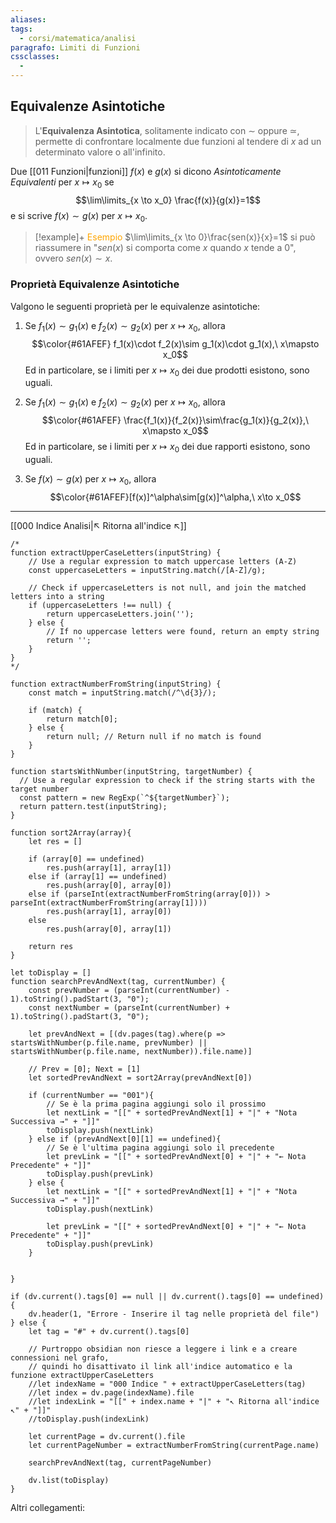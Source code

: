 ```yaml
---
aliases: 
tags:
  - corsi/matematica/analisi
paragrafo: Limiti di Funzioni
cssclasses:
  - 
---
```

## Equivalenze Asintotiche
>L'**Equivalenza Asintotica**, solitamente indicato con $\sim$ oppure $\simeq$, permette di confrontare localmente due funzioni al tendere di $x$ ad un determinato valore o all'infinito.

Due [[011 Funzioni|funzioni]] $f(x)$ e $g(x)$ si dicono *Asintoticamente Equivalenti* per $x\mapsto x_0$ se 
$$\lim\limits_{x \to x_0} \frac{f(x)}{g(x)}=1$$
e si scrive $f(x)\sim g(x)$ per $x\mapsto x_0$.


> [!example]+ <font color="orange">Esempio</font>
>$\lim\limits_{x \to 0}\frac{sen(x)}{x}=1$ si può riassumere in "$sen(x)$ si comporta come $x$ quando $x$ tende a $0$", ovvero $sen(x)\sim x$.

### Proprietà Equivalenze Asintotiche
Valgono le seguenti proprietà per le equivalenze asintotiche:
1. Se $f_1(x)\sim g_1(x)$ e $f_2(x)\sim g_2(x)$ per $x\mapsto x_0$, allora $$\color{#61AFEF} f_1(x)\cdot f_2(x)\sim g_1(x)\cdot g_1(x),\ x\mapsto x_0$$
Ed in particolare, se i limiti per $x\mapsto x_0$ dei due prodotti esistono, sono uguali.

2. Se $f_1(x)\sim g_1(x)$ e $f_2(x)\sim g_2(x)$ per $x\mapsto x_0$, allora $$\color{#61AFEF} \frac{f_1(x)}{f_2(x)}\sim\frac{g_1(x)}{g_2(x)},\ x\mapsto x_0$$
Ed in particolare, se i limiti per $x\mapsto x_0$ dei due rapporti esistono, sono uguali. 

3. Se $f(x)\sim g(x)$ per $x\mapsto x_0$, allora $$\color{#61AFEF}[f(x)]^\alpha\sim[g(x)]^\alpha,\ x\to x_0$$

___
[[000 Indice Analisi|↖ Ritorna all'indice ↖]]

```dataviewjs
/*
function extractUpperCaseLetters(inputString) {
	// Use a regular expression to match uppercase letters (A-Z)
	const uppercaseLetters = inputString.match(/[A-Z]/g);
	
	// Check if uppercaseLetters is not null, and join the matched letters into a string
	if (uppercaseLetters !== null) {
		return uppercaseLetters.join('');
	} else {
	    // If no uppercase letters were found, return an empty string
	    return '';
	}
}
*/

function extractNumberFromString(inputString) {
	const match = inputString.match(/^\d{3}/);
	
	if (match) {
		return match[0];
	} else {
		return null; // Return null if no match is found
	}
}

function startsWithNumber(inputString, targetNumber) {
  // Use a regular expression to check if the string starts with the target number
  const pattern = new RegExp(`^${targetNumber}`);
  return pattern.test(inputString);
}

function sort2Array(array){
	let res = []
	
	if (array[0] == undefined)
		res.push(array[1], array[1])
	else if (array[1] == undefined)
		res.push(array[0], array[0])
	else if (parseInt(extractNumberFromString(array[0])) > parseInt(extractNumberFromString(array[1])))
		res.push(array[1], array[0])
	else
		res.push(array[0], array[1])
	
	return res
}

let toDisplay = []
function searchPrevAndNext(tag, currentNumber) {
	const prevNumber = (parseInt(currentNumber) - 1).toString().padStart(3, "0");
	const nextNumber = (parseInt(currentNumber) + 1).toString().padStart(3, "0");
	
	let prevAndNext = [(dv.pages(tag).where(p => startsWithNumber(p.file.name, prevNumber) || startsWithNumber(p.file.name, nextNumber)).file.name)]
	
	// Prev = [0]; Next = [1]
	let sortedPrevAndNext = sort2Array(prevAndNext[0])
	
	if (currentNumber == "001"){ 
		// Se è la prima pagina aggiungi solo il prossimo
		let nextLink = "[[" + sortedPrevAndNext[1] + "|" + "Nota Successiva →" + "]]"
		toDisplay.push(nextLink)
	} else if (prevAndNext[0][1] == undefined){
		// Se è l'ultima pagina aggiungi solo il precedente
		let prevLink = "[[" + sortedPrevAndNext[0] + "|" + "← Nota Precedente" + "]]"
		toDisplay.push(prevLink)
	} else {
		let nextLink = "[[" + sortedPrevAndNext[1] + "|" + "Nota Successiva →" + "]]"
		toDisplay.push(nextLink)
		
		let prevLink = "[[" + sortedPrevAndNext[0] + "|" + "← Nota Precedente" + "]]"
		toDisplay.push(prevLink)
	}
	
	
}

if (dv.current().tags[0] == null || dv.current().tags[0] == undefined){
	dv.header(1, "Errore - Inserire il tag nelle proprietà del file")
} else {
	let tag = "#" + dv.current().tags[0]

	// Purtroppo obsidian non riesce a leggere i link e a creare connessioni nel grafo,
	// quindi ho disattivato il link all'indice automatico e la funzione extractUpperCaseLetters
	//let indexName = "000 Indice " + extractUpperCaseLetters(tag)
	//let index = dv.page(indexName).file
	//let indexLink = "[[" + index.name + "|" + "↖ Ritorna all'indice ↖" + "]]"
	//toDisplay.push(indexLink)
	
	let currentPage = dv.current().file
	let currentPageNumber = extractNumberFromString(currentPage.name)
	
	searchPrevAndNext(tag, currentPageNumber)
	
	dv.list(toDisplay)
}
```

Altri collegamenti: 
